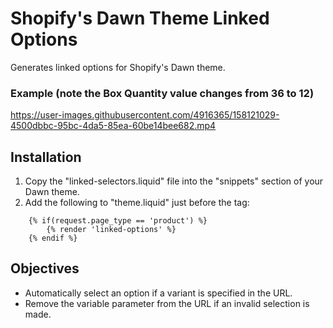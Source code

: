 # Shopify's Dawn Theme Linked Options
Generates linked options for Shopify's Dawn theme.

### Example (note the Box Quantity value changes from 36 to 12)
https://user-images.githubusercontent.com/4916365/158121029-4500dbbc-95bc-4da5-85ea-60be14bee682.mp4

## Installation
1. Copy the "linked-selectors.liquid" file into the "snippets" section of your Dawn theme.
2. Add the following to "theme.liquid" just before the </body> tag:

```
    {% if(request.page_type == 'product') %}
    	{% render 'linked-options' %}
    {% endif %}
```

## Objectives
- Automatically select an option if a variant is specified in the URL.
- Remove the variable parameter from the URL if an invalid selection is made.
